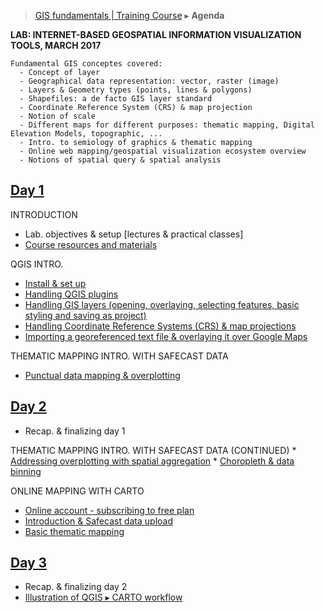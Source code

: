 > [GIS fundamentals | Training Course](agenda.md) ▸ **Agenda**

**LAB: INTERNET-BASED GEOSPATIAL INFORMATION VISUALIZATION TOOLS, MARCH 2017**

```
Fundamental GIS conceptes covered:
  - Concept of layer
  - Geographical data representation: vector, raster (image)
  - Layers & Geometry types (points, lines & polygons)
  - Shapefiles: a de facto GIS layer standard
  - Coordinate Reference System (CRS) & map projection
  - Notion of scale
  - Different maps for different purposes: thematic mapping, Digital Elevation Models, topographic, ...
  - Intro. to semiology of graphics & thematic mapping
  - Online web mapping/geospatial visualization ecosystem overview
  - Notions of spatial query & spatial analysis
```

## [Day 1](day1.md)
INTRODUCTION
  * Lab. objectives & setup [lectures & practical classes]
  * [Course resources and materials](resources.md)

QGIS INTRO.
  * [Install & set up](qgis-setup.md)
  * [Handling QGIS plugins](qgis-setup.md)
  * [Handling GIS layers (opening, overlaying, selecting features, basic styling and saving as project)](handling-gis-layers.md)
  * [Handling Coordinate Reference Systems (CRS) & map projections](handling-crs.md)
  * [Importing a georeferenced text file & overlaying it over Google Maps](importing-csv.md)

THEMATIC MAPPING INTRO. WITH SAFECAST DATA
  * [Punctual data mapping & overplotting](them-mapping-points.md)

## [Day 2](day2.md)
  * Recap. & finalizing day 1

THEMATIC MAPPING INTRO. WITH SAFECAST DATA (CONTINUED)
    * [Addressing overplotting with spatial aggregation](tbd)
    * [Choropleth & data binning](tbd)

ONLINE MAPPING WITH CARTO
  * [Online account - subscribing to free plan]()
  * [Introduction & Safecast data upload](intro-upload-carto.md)
  * [Basic thematic mapping](disease-spread-carto.md)

## [Day 3](day3.md)
  * Recap. & finalizing day 2
  * [Illustration of QGIS ▸ CARTO workflow](tbd)
